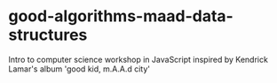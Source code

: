 # good-algorithms-maad-data-structures
Intro to computer science workshop in JavaScript inspired by Kendrick Lamar's album 'good kid, m.A.A.d city'
